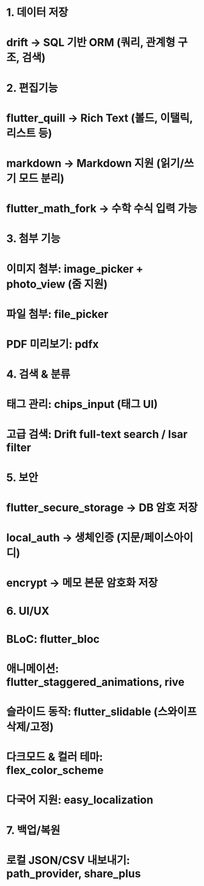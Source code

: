 # 1. 데이터 저장
#
#  drift → SQL 기반 ORM (쿼리, 관계형 구조, 검색)
#
#
#  2. 편집기능
#
#  flutter_quill → Rich Text (볼드, 이탤릭, 리스트 등)
#
#  markdown → Markdown 지원 (읽기/쓰기 모드 분리)
#
#  flutter_math_fork → 수학 수식 입력 가능
#
#  3. 첨부 기능
#
#  이미지 첨부: image_picker + photo_view (줌 지원)
#
#  파일 첨부: file_picker
#
#  PDF 미리보기: pdfx
#
#  4. 검색 & 분류
#
#  태그 관리: chips_input (태그 UI)
#
#  고급 검색: Drift full-text search / Isar filter
#
#  5. 보안
#
#  flutter_secure_storage → DB 암호 저장
#
#  local_auth → 생체인증 (지문/페이스아이디)
#
#  encrypt → 메모 본문 암호화 저장
#
#  6. UI/UX
#
#  BLoC: flutter_bloc
#
#  애니메이션: flutter_staggered_animations, rive
#
#  슬라이드 동작: flutter_slidable (스와이프 삭제/고정)
#
#  다크모드 & 컬러 테마: flex_color_scheme
#
#  다국어 지원: easy_localization
#
#  7. 백업/복원
#
#  로컬 JSON/CSV 내보내기: path_provider, share_plus